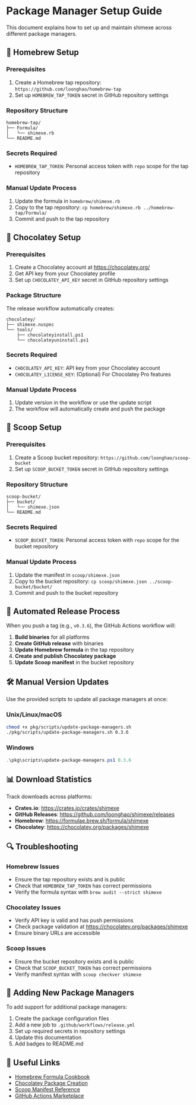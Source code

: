 # Package Manager Setup Guide

This document explains how to set up and maintain shimexe across different package managers.

## 🍺 Homebrew Setup

### Prerequisites
1. Create a Homebrew tap repository: `https://github.com/loonghao/homebrew-tap`
2. Set up `HOMEBREW_TAP_TOKEN` secret in GitHub repository settings

### Repository Structure
```
homebrew-tap/
├── Formula/
│   └── shimexe.rb
└── README.md
```

### Secrets Required
- `HOMEBREW_TAP_TOKEN`: Personal access token with `repo` scope for the tap repository

### Manual Update Process
1. Update the formula in `homebrew/shimexe.rb`
2. Copy to the tap repository: `cp homebrew/shimexe.rb ../homebrew-tap/Formula/`
3. Commit and push to the tap repository

## 🍫 Chocolatey Setup

### Prerequisites
1. Create a Chocolatey account at https://chocolatey.org/
2. Get API key from your Chocolatey profile
3. Set up `CHOCOLATEY_API_KEY` secret in GitHub repository settings

### Package Structure
The release workflow automatically creates:
```
chocolatey/
├── shimexe.nuspec
└── tools/
    ├── chocolateyinstall.ps1
    └── chocolateyuninstall.ps1
```

### Secrets Required
- `CHOCOLATEY_API_KEY`: API key from your Chocolatey account
- `CHOCOLATEY_LICENSE_KEY`: (Optional) For Chocolatey Pro features

### Manual Update Process
1. Update version in the workflow or use the update script
2. The workflow will automatically create and push the package

## 🥄 Scoop Setup

### Prerequisites
1. Create a Scoop bucket repository: `https://github.com/loonghao/scoop-bucket`
2. Set up `SCOOP_BUCKET_TOKEN` secret in GitHub repository settings

### Repository Structure
```
scoop-bucket/
├── bucket/
│   └── shimexe.json
└── README.md
```

### Secrets Required
- `SCOOP_BUCKET_TOKEN`: Personal access token with `repo` scope for the bucket repository

### Manual Update Process
1. Update the manifest in `scoop/shimexe.json`
2. Copy to the bucket repository: `cp scoop/shimexe.json ../scoop-bucket/bucket/`
3. Commit and push to the bucket repository

## 🔄 Automated Release Process

When you push a tag (e.g., `v0.3.6`), the GitHub Actions workflow will:

1. **Build binaries** for all platforms
2. **Create GitHub release** with binaries
3. **Update Homebrew formula** in the tap repository
4. **Create and publish Chocolatey package**
5. **Update Scoop manifest** in the bucket repository

## 🛠️ Manual Version Updates

Use the provided scripts to update all package managers at once:

### Unix/Linux/macOS
```bash
chmod +x pkg/scripts/update-package-managers.sh
./pkg/scripts/update-package-managers.sh 0.3.6
```

### Windows
```powershell
.\pkg\scripts\update-package-managers.ps1 0.3.6
```

## 📊 Download Statistics

Track downloads across platforms:

- **Crates.io**: https://crates.io/crates/shimexe
- **GitHub Releases**: https://github.com/loonghao/shimexe/releases
- **Homebrew**: https://formulae.brew.sh/formula/shimexe
- **Chocolatey**: https://chocolatey.org/packages/shimexe

## 🔍 Troubleshooting

### Homebrew Issues
- Ensure the tap repository exists and is public
- Check that `HOMEBREW_TAP_TOKEN` has correct permissions
- Verify the formula syntax with `brew audit --strict shimexe`

### Chocolatey Issues
- Verify API key is valid and has push permissions
- Check package validation at https://chocolatey.org/packages/shimexe
- Ensure binary URLs are accessible

### Scoop Issues
- Ensure the bucket repository exists and is public
- Check that `SCOOP_BUCKET_TOKEN` has correct permissions
- Verify manifest syntax with `scoop checkver shimexe`

## 📝 Adding New Package Managers

To add support for additional package managers:

1. Create the package configuration files
2. Add a new job to `.github/workflows/release.yml`
3. Set up required secrets in repository settings
4. Update this documentation
5. Add badges to README.md

## 🔗 Useful Links

- [Homebrew Formula Cookbook](https://docs.brew.sh/Formula-Cookbook)
- [Chocolatey Package Creation](https://docs.chocolatey.org/en-us/create/create-packages)
- [Scoop Manifest Reference](https://github.com/ScoopInstaller/Scoop/wiki/App-Manifests)
- [GitHub Actions Marketplace](https://github.com/marketplace?type=actions)
